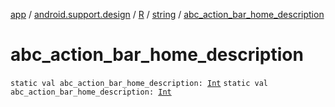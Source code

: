 [app](../../../index.md) / [android.support.design](../../index.md) / [R](../index.md) / [string](index.md) / [abc_action_bar_home_description](.)

# abc_action_bar_home_description

`static val abc_action_bar_home_description: `[`Int`](https://kotlinlang.org/api/latest/jvm/stdlib/kotlin/-int/index.html)
`static val abc_action_bar_home_description: `[`Int`](https://kotlinlang.org/api/latest/jvm/stdlib/kotlin/-int/index.html)